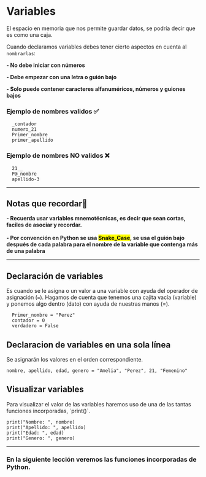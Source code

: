 # Variables

El espacio en memoria que nos permite guardar datos, se podría decir que es como una caja.

Cuando declaramos variables debes tener cierto aspectos en cuenta al `nombrarlas`:

**- No debe iniciar con números**

**- Debe empezar con una letra o guión bajo**

**- Solo puede contener caracteres alfanuméricos, números y guiones bajos**

### Ejemplo de nombres validos ✅

```
  _contador
  numero_21
  Primer_nombre
  primer_apellido
```

### Ejemplo de nombres **NO** validos ❌

```
  21__
  P@_nombre
  apellido-3
```

<hr>

<h2>Notas que recordar👀</h2>

<div>
    <strong>- Recuerda usar variables mnemotécnicas, es decir que sean cortas, faciles de asociar y recordar.</strong>
</div>
<br>
<div>
    <strong>- Por convención en Python se usa <mark>Snake_Case</mark>, se usa el guión bajo después de cada palabra para el nombre de la variable que contenga más de una palabra</strong>
</div>
<hr>

## Declaración de variables

Es cuando se le asigna o un valor a una variable con ayuda del operador de asignación  (`=`). Hagamos de cuenta que tenemos una cajita vacía (variable) y ponemos algo dentro (dato) con ayuda de nuestras manos (=).

```
  Primer_nombre = "Perez"
  contador = 0
  verdadero = False
```



## Declaracion de variables en una sola línea
Se asignarán los valores en el orden correspondiente. 
```
nombre, apellido, edad, genero = "Amelia", "Perez", 21, "Femenino"
```

<h2>Visualizar variables</h2>
Para visualizar el valor de las variables haremos uso de una de las tantas funciones incorporadas, `print()`.

```
print("Nombre: ", nombre)
print("Apellido: ", apellido)
print("Edad: ", edad)
print("Genero: ", genero)
```

<hr>

### En la siguiente lección veremos las funciones incorporadas de Python. 

